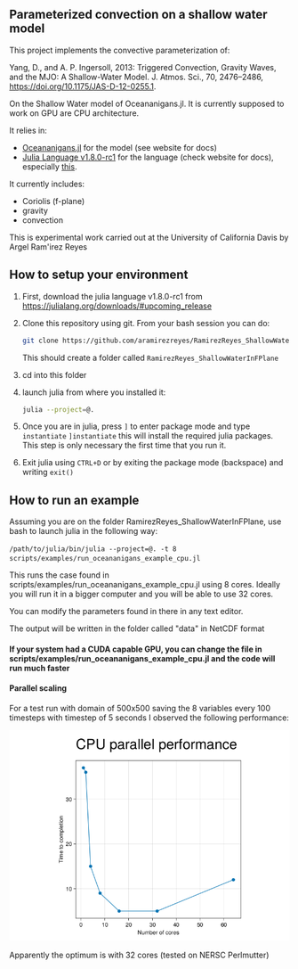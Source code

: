 ## Parameterized convection on a shallow water model

This project implements the convective parameterization of:

Yang, D., and A. P. Ingersoll, 2013: Triggered Convection, Gravity Waves, and the MJO: A Shallow-Water Model. J. Atmos. Sci., 70, 2476–2486, https://doi.org/10.1175/JAS-D-12-0255.1.

On the Shallow Water model of Oceananigans.jl. It is currently supposed to work on GPU are CPU architecture.

It relies in:
- [Oceananigans.jl](https://github.com/CliMA/Oceananigans.jl) for the model (see website for docs)
- [Julia Language v1.8.0-rc1](https://docs.julialang.org/en/v1.8.0-rc1/) for the language (check website for docs), especially [this](https://docs.julialang.org/en/v1.8.0-rc1/manual/getting-started/).

It currently includes:
- Coriolis (f-plane)
- gravity
- convection

This is experimental work carried out at the University of California Davis by Argel Ram\'irez Reyes

## How to setup your environment
1. First, download the julia language v1.8.0-rc1 from https://julialang.org/downloads/#upcoming_release
1. Clone this repository using git. From your bash session you can do:

    ```bash
    git clone https://github.com/aramirezreyes/RamirezReyes_ShallowWaterInFPlane --branch RossbyPalooza --single-branch
    ```

    This should create a folder called `RamirezReyes_ShallowWaterInFPlane`

1. cd into this folder
1. launch julia from where you installed it:

    ```bash
    julia --project=@.
    ```

1. Once you are in julia, press `]` to enter package mode and type `instantiate`
    `]instantiate`
    this will install the required julia packages. This step is only necessary the first time that you run it.
1. Exit julia using `CTRL+D` or by exiting the package mode (backspace) and writing `exit()`

## How to run an example
Assuming you are on the folder RamirezReyes_ShallowWaterInFPlane, use bash to launch julia in the following way:

`/path/to/julia/bin/julia --project=@. -t 8 scripts/examples/run_oceananigans_example_cpu.jl`

This runs the case found in scripts/examples/run_oceananigans_example_cpu.jl using 8 cores. Ideally you will run it in a bigger computer and you will be able to use 32 cores.

You can modify the parameters found in there in any text editor.

The output will be written in the folder called "data" in NetCDF format

#### If your system had a CUDA capable GPU, you can change the file in  scripts/examples/run_oceananigans_example_cpu.jl and the code will run much faster

#### Parallel scaling
For a test run with domain of 500x500 saving the 8 variables every 100 timesteps with timestep of 5 seconds I observed the following performance:

![Scaling](scaling_cpu.png)

Apparently the optimum is with 32 cores (tested on NERSC Perlmutter)